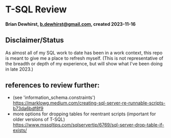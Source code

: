# T-SQL Review
#### Brian Dewhirst, b.dewhirst@gmail.com, created 2023-11-16

## Disclaimer/Status
As almost all of my SQL work to date has been in a work context, this repo is meant to give me a place to refresh myself. (This is not representative of the breadth or depth of my experience, but will show what I've been doing in late 2023.)


## references to review further:
- (see 'information_schema.constraints') https://marklowg.medium.com/creating-sql-server-re-runnable-scripts-b73da6bdf8f9 
- more options for dropping tables for reentrant scripts (important for older versions of T-SQL) https://www.mssqltips.com/sqlservertip/6769/sql-server-drop-table-if-exists/